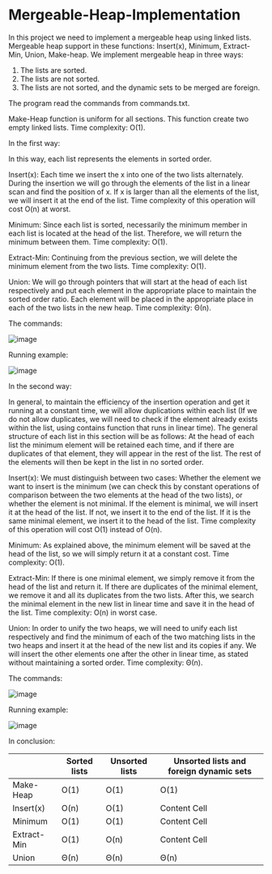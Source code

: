 # Mergeable-Heap-Implementation

In this project we need to implement a mergeable heap using linked lists. Mergeable heap support in these functions: 
Insert(x), Minimum, Extract-Min, Union, Make-heap.
We implement mergeable heap in three ways:
1.	The lists are sorted.
2.	The lists are not sorted.
3.	The lists are not sorted, and the dynamic sets to be merged are foreign.

The program read the commands from commands.txt.

Make-Heap function is uniform for all sections. This function create two empty linked lists. Time complexity: O(1).

In the first way:

In this way, each list represents the elements in sorted order.

Insert(x): Each time we insert the x into one of the two lists alternately. During the insertion we will go through the elements of the list in a linear scan and find the position of x. If x is larger than all the elements of the list, we will insert it at the end of the list. Time complexity of this operation will cost O(n) at worst.

Minimum: Since each list is sorted, necessarily the minimum member in each list is located at the head of the list. Therefore, we will return the minimum between them. Time complexity: O(1).

Extract-Min: Continuing from the previous section, we will delete the minimum element from the two lists. Time complexity: O(1).

Union: We will go through pointers that will start at the head of each list respectively and put each element in the appropriate place to maintain the sorted order ratio. Each element will be placed in the appropriate place in each of the two lists in the new heap. Time complexity: Θ(n).

The commands:

![image](https://user-images.githubusercontent.com/73079447/148773571-c7780277-e7e0-4650-95c3-b3ce6ece1009.png)

Running example:

![image](https://user-images.githubusercontent.com/73079447/148728713-0602c81f-7872-4f5d-99e1-95837599c543.png)

In the second way:

In general, to maintain the efficiency of the insertion operation and get it running at a constant time, we will allow duplications within each list (If we do not allow duplicates, we will need to check if the element already exists within the list, using contains function that runs in linear time). The general structure of each list in this section will be as follows: At the head of each list the minimum element will be retained each time, and if there are duplicates of that element, they will appear in the rest of the list. The rest of the elements will then be kept in the list in no sorted order.

Insert(x): We must distinguish between two cases: Whether the element we want to insert is the minimum (we can check this by constant operations of comparison between the two elements at the head of the two lists), or whether the element is not minimal. If the element is minimal, we will insert it at the head of the list. If not, we insert it to the end of the list. If it is the same minimal element, we insert it to the head of the list. Time complexity of this operation will cost O(1) instead of O(n).

Minimum: As explained above, the minimum element will be saved at the head of the list, so we will simply return it at a constant cost. Time complexity: O(1).

Extract-Min: If there is one minimal element, we simply remove it from the head of the list and return it. If there are duplicates of the minimal element, we remove it and all its duplicates from the two lists. After this, we search the minimal element in the new list in linear time and save it in the head of the list. Time complexity: O(n) in worst case.

Union: In order to unify the two heaps, we will need to unify each list respectively and find the minimum of each of the two matching lists in the two heaps and insert it at the head of the new list and its copies if any. We will insert the other elements one after the other in linear time, as stated without maintaining a sorted order. Time complexity: Θ(n).

The commands:

![image](https://user-images.githubusercontent.com/73079447/148773792-cc4fb0a6-dea5-43e9-bc41-8d4132628169.png)

Running example:

![image](https://user-images.githubusercontent.com/73079447/148773821-88bdfded-fa9d-48b0-a5a3-f98347759b3b.png)


In conclusion:

|   | Sorted lists | Unsorted lists  | Unsorted lists and foreign dynamic sets  |
| ------------- | ------------- | ------------- | ------------- |
| Make-Heap  | O(1)  | O(1)  | O(1)  |
| Insert(x)  | O(n)  | O(1)  | Content Cell  |
| Minimum  | O(1)  | O(1)  | Content Cell  |
| Extract-Min  | O(1)  | O(n)  | Content Cell  |
| Union  | Θ(n)  | Θ(n)  | Θ(n)  |

	

